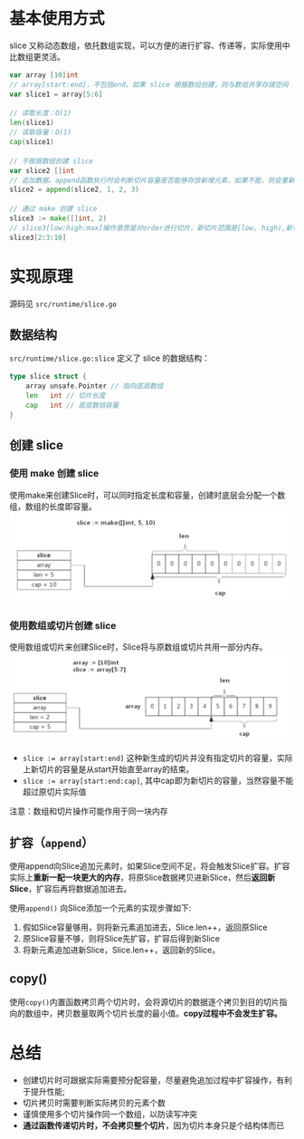 # 基本使用方式
slice 又称动态数组，依托数组实现，可以方便的进行扩容、传递等，实际使用中比数组更灵活。
```go
var array [10]int
// array[start:end]，不包括end。如果 slice 根据数组创建，则与数组共享存储空间
var slice1 = array[5:6]

// 读取长度：O(1)
len(slice1)
// 读取容量：O(1)
cap(slice1)

// 不根据数组创建 slice
var slice2 []int
// 追加数据。append函数执行时会判断切片容量是否能够存放新增元素，如果不能，则会重新申请存储空间，新存储空间将是原来的2倍或1.25倍(取决于扩展原空间大小)
slice2 = append(slice2, 1, 2, 3)

// 通过 make 创建 slice
slice3 := make([]int, 2)
// slice3[low:high:max]操作意思是对order进行切片，新切片范围是[low, high),新切片容量是max
slice3[2:3:10]
```

# 实现原理
源码见 `src/runtime/slice.go`

## 数据结构
`src/runtime/slice.go:slice` 定义了 slice 的数据结构：
```go
type slice struct {
	array unsafe.Pointer // 指向底层数组
	len   int // 切片长度
	cap   int // 底层数组容量
}
```

## 创建 slice
### 使用 make 创建 slice
使用make来创建Slice时，可以同时指定长度和容量，创建时底层会分配一个数组，数组的长度即容量。
![](./img/1683619294136.jpg)

### 使用数组或切片创建 slice
使用数组或切片来创建Slice时，Slice将与原数组或切片共用一部分内存。
![](./img/1683619400035.jpg)

- `slice := array[start:end]` 这种新生成的切片并没有指定切片的容量，实际上新切片的容量是从start开始直至array的结束。
- `slice := array[start:end:cap]`, 其中cap即为新切片的容量，当然容量不能超过原切片实际值

注意：数组和切片操作可能作用于同一块内存

## 扩容（`append`）
使用append向Slice追加元素时，如果Slice空间不足，将会触发Slice扩容。扩容实际上**重新一配一块更大的内存**，将原Slice数据拷贝进新Slice，然后**返回新Slice**，扩容后再将数据追加进去。

使用`append()` 向Slice添加一个元素的实现步骤如下:
1. 假如Slice容量够用，则将新元素追加进去，Slice.len++，返回原Slice
2. 原Slice容量不够，则将Slice先扩容，扩容后得到新Slice
3. 将新元素追加进新Slice，Slice.len++，返回新的Slice。

## copy()
使用`copy()`内置函数拷贝两个切片时，会将源切片的数据逐个拷贝到目的切片指向的数组中，拷贝数量取两个切片长度的最小值。**copy过程中不会发生扩容。**

# 总结
- 创建切片时可跟据实际需要预分配容量，尽量避免追加过程中扩容操作，有利于提升性能;
- 切片拷贝时需要判断实际拷贝的元素个数
- 谨慎使用多个切片操作同一个数组，以防读写冲突
- **通过函数传递切片时，不会拷贝整个切片**，因为切片本身只是个结构体而已